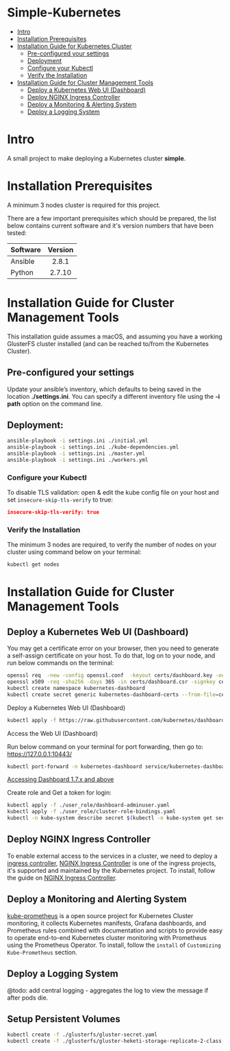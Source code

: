 # Simple-Kubernetes
- [Intro](#intro)
- [Installation Prerequisites](#installation-prerequisites)
- [Installation Guide for Kubernetes Cluster](#installation-guide-for-kubernetes-cluster)
   - [Pre-configured your settings](#pre-configured-your-settings)
   - [Deployment](#deployment)
   - [Configure your Kubectl](#configure-your-kubectl)
   - [Verify the Installation](#verify-the-installation)
- [Installation Guide for Cluster Management Tools](#installation-guide-for-cluster-management-tools)
  - [Deploy a Kubernetes Web UI (Dashboard)](#deploy-a-kubernetes-web-ui-dashboard)
  - [Deploy NGINX Ingress Controller](#deploy-nginx-ingress-controller)
  - [Deploy a Monitoring & Alerting System](#deploy-a-monitoring-and-alerting-system)
  - [Deploy a Logging System](#deploy-a-logging-system)


# Intro

A small project to make deploying a Kubernetes cluster **simple**.

# Installation Prerequisites

A minimum 3 nodes cluster is required for this project.

There are a few important prerequisites which should be prepared, the list below contains current software and it's version numbers that have been tested:

| Software      | Version       |
| ------------- |:-------------:|
| Ansible       | 2.8.1         |
| Python        | 2.7.10        |

# Installation Guide for Cluster Management Tools

This installation guide assumes a macOS, and assuming you have a working GlusterFS cluster installed (and can be reached to/from the Kubernetes Cluster).

## Pre-configured your settings

Update your ansible’s inventory, which defaults to being saved in the location **./settings.ini**. You can specify a different inventory file using the **-i path** option on the command line.

## Deployment:

```sh
ansible-playbook -i settings.ini ./initial.yml
ansible-playbook -i settings.ini ./kube-dependencies.yml
ansible-playbook -i settings.ini ./master.yml
ansible-playbook -i settings.ini ./workers.yml
```

### Configure your Kubectl

To disable TLS validation: open & edit the kube config file on your host and set `insecure-skip-tls-verify` to true:
```json
insecure-skip-tls-verify: true
```

### Verify the Installation 

The minimum 3 nodes are required, to verify the number of nodes on your cluster using command below on your terminal:
```sh
kubectl get nodes
```

# Installation Guide for Cluster Management Tools

## Deploy a Kubernetes Web UI (Dashboard)

You may get a certificate error on your browser, then you need to generate a self-assign certificate on your host. To do that, log on to your node, and run below commands on the terminal:

```sh
openssl req  -new -config openssl.conf  -keyout certs/dashboard.key -out certs/dashboard.csr
openssl x509 -req -sha256 -days 365 -in certs/dashboard.csr -signkey certs/dashboard.key -out certs/dashboard.crt
kubectl create namespace kubernetes-dashboard
kubectl create secret generic kubernetes-dashboard-certs --from-file=certs -n kubernetes-dashboard
```

Deploy a Kubernetes Web UI (Dashboard)

```sh
kubectl apply -f https://raw.githubusercontent.com/kubernetes/dashboard/v2.0.0-rc1/aio/deploy/recommended.yaml
```

Access the Web UI (Dashboard)

Run below command on your terminal for port forwarding, then go to: https://127.0.0.1:10443/
```sh
kubectl port-forward -n kubernetes-dashboard service/kubernetes-dashboard 10443:443
```

[Accessing Dashboard 1.7.x and above](https://github.com/kubernetes/dashboard/blob/master/docs/user/accessing-dashboard/1.7.x-and-above.md)

Create role and Get a token for login:
```sh
kubectl apply -f ./user_role/dashboard-adminuser.yaml
kubectl apply -f ./user_role/cluster-role-bindings.yaml
kubectl -n kube-system describe secret $(kubectl -n kube-system get secret | grep admin-user | awk '{print $1}')
```

## Deploy NGINX Ingress Controller

To enable external access to the services in a cluster, we need to deploy a [ingress controller](https://kubernetes.io/docs/concepts/services-networking/ingress-controllers/), [NGINX Ingress Controller](https://kubernetes.github.io/ingress-nginx/) is one of the ingress projects, it's supported and maintained by the Kubernetes project. To install, follow the guide on [NGINX Ingress Controller](https://git.k8s.io/ingress-nginx/README.md).

## Deploy a Monitoring and Alerting System

[kube-prometheus](https://github.com/coreos/kube-prometheus) is a open source project for Kubernetes Cluster monitoring, it collects Kubernetes manifests, Grafana dashboards, and Prometheus rules combined with documentation and scripts to provide easy to operate end-to-end Kubernetes cluster monitoring with Prometheus using the Prometheus Operator.
To install, follow the `install` of `Customizing Kube-Prometheus` section.

## Deploy a Logging System

@todo: add central logging - aggregates the log to view the message if after pods die.


## Setup Persistent Volumes

```sh
kubectl create -f ./glusterfs/gluster-secret.yaml
kubectl create -f ./glusterfs/gluster-heketi-storage-replicate-2-class.yaml
```
